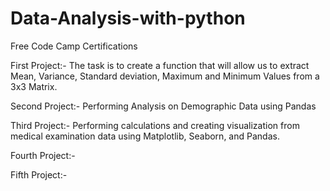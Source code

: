 # Data-Analysis-with-python
Free Code Camp Certifications

First Project:-
The task is to create a function that will allow us to extract Mean, Variance, Standard deviation, Maximum and Minimum Values from a 3x3 Matrix.

Second Project:-
Performing Analysis on Demographic Data using Pandas

Third Project:-
Performing calculations and creating visualization from medical examination data using Matplotlib, Seaborn, and Pandas.

Fourth Project:-


Fifth Project:-

